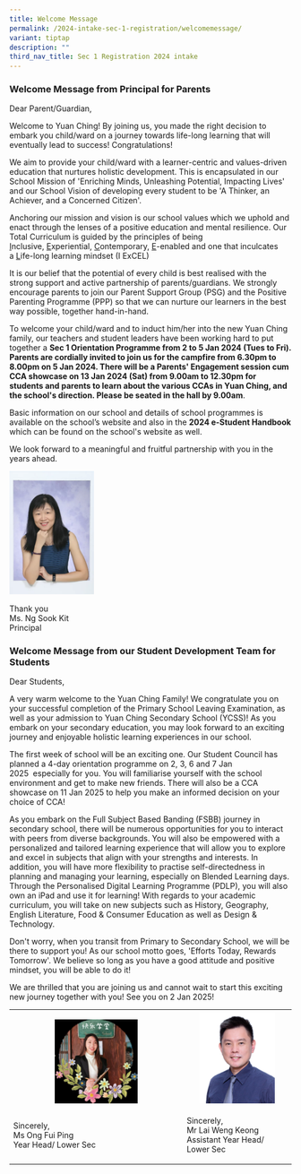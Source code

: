 ```yaml
---
title: Welcome Message
permalink: /2024-intake-sec-1-registration/welcomemessage/
variant: tiptap
description: ""
third_nav_title: Sec 1 Registration 2024 intake
---
```

<h3>Welcome Message from Principal for Parents</h3>
<p>Dear Parent/Guardian,&nbsp;</p>
<p>Welcome to Yuan Ching! By joining us, you made the right decision to embark
you child/ward on a journey towards life-long learning that will eventually
lead to success! Congratulations!</p>
<p>We aim to provide your child/ward with a learner-centric and values-driven
education that nurtures holistic development. This is encapsulated in our
School Mission of 'Enriching Minds, Unleashing Potential, Impacting Lives'
and our School Vision of developing every student to be 'A Thinker, an
Achiever, and a Concerned Citizen'.</p>
<p>Anchoring our mission and vision is our school values which we uphold
and enact through the lenses of a positive education and mental resilience.
Our Total Curriculum is guided by the principles of being <u>I</u>nclusive,&nbsp;<u>E</u>xperiential,&nbsp;<u>C</u>ontemporary,&nbsp;<u>E</u>-enabled
and one that inculcates a&nbsp;<u>L</u>ife-long learning mindset (I ExCEL)</p>
<p>It is our belief that the potential of every child is best realised with
the strong support and active partnership of parents/guardians. We strongly
encourage parents to join our Parent Support Group (PSG) and the Positive
Parenting Programme (PPP) so that we can nurture our learners in the best
way possible, together hand-in-hand.</p>
<p>To welcome your child/ward and to induct him/her into the new Yuan Ching
family, our teachers and student leaders have been working hard to put
together a&nbsp;<strong>Sec 1 Orientation Programme from 2 to 5 Jan 2024 (Tues to Fri). Parents are cordially invited to join us for the campfire from 6.30pm to 8.00pm on 5 Jan 2024. There will be a Parents' Engagement session cum CCA showcase on 13 Jan 2024 (Sat) from 9.00am to 12.30pm for students and parents to learn about the various CCAs in Yuan Ching, and the school's direction. Please be seated in the hall by 9.00am</strong>.</p>
<p>Basic information on our school and details of school programmes is available
on the school’s website and also in the&nbsp;<strong>2024 e-Student Handbook</strong> which
can be found on the school's website as well.</p>
<p>We look forward to a meaningful and fruitful partnership with you in the
years ahead.</p>
<div class="isomer-image-wrapper">
<img style="width:30%" height="auto" width="100%" src="/images/Ms_Ng_Message.png">
</div>
<p></p>
<p>Thank you
<br>Ms. Ng Sook Kit
<br>Principal</p>
<p></p>
<h3>Welcome Message from our Student Development Team for Students</h3>
<p>Dear Students,&nbsp;</p>
<p>A very warm welcome to the Yuan Ching Family! We congratulate you on your
successful completion of the Primary School Leaving Examination, as well
as your admission to Yuan Ching Secondary School (YCSS)! As you embark
on your secondary education, you may look forward to an exciting journey
and enjoyable holistic learning experiences in our school.</p>
<p>The first week of school will be an exciting one. Our Student Council
has planned a 4-day orientation programme on&nbsp;2, 3, 6 and 7 Jan 2025&nbsp;&nbsp;especially
for you. You will familiarise yourself with the school environment and
get to make new friends. There will also be a CCA showcase on&nbsp;11 Jan
2025&nbsp;to help you make an informed decision on your choice of CCA!</p>
<p>As you embark on the Full Subject Based Banding (FSBB) journey in secondary
school, there will be numerous opportunities for you to interact with peers
from diverse backgrounds. You will also be empowered with a personalized
and tailored learning experience that will allow you to explore and excel
in subjects that align with your strengths and interests. In addition,
you will have more flexibility to practise self-directedness in planning
and managing your learning, especially on Blended Learning days. Through
the Personalised Digital Learning&nbsp;Programme&nbsp;(PDLP), you will
also own an iPad and use it for learning! With regards to your academic
curriculum, you will take on new subjects such as History, Geography, English
Literature, Food &amp; Consumer Education as well as Design &amp; Technology.</p>
<p>Don't worry, when you transit from Primary to Secondary School, we will
be there to support you! As our school motto goes, 'Efforts Today, Rewards
Tomorrow'. We believe so long as you have a good attitude and positive
mindset, you will be able to do it!</p>
<p>We are thrilled that you are joining us and cannot wait to start this
exciting new journey together with you! See you on 2 Jan 2025!</p>
<table style="minWidth: 50px">
<colgroup>
<col>
<col>
</colgroup>
<tbody>
<tr>
<th rowspan="1" colspan="1">
<p></p>
<div class="isomer-image-wrapper">
<img style="width: 50%;" height="auto" width="100%" alt="" src="/images/Fui_Ping.png">
</div>
</th>
<th rowspan="1" colspan="1">
<div class="isomer-image-wrapper">
<img style="width: 75%;" height="auto" width="100%" alt="" src="/images/Mr_Lai.png">
</div>
</th>
</tr>
<tr>
<td rowspan="1" colspan="1">
<p>Sincerely,
<br>Ms Ong Fui Ping
<br>Year Head/ Lower Sec</p>
</td>
<td rowspan="1" colspan="1">
<p>Sincerely,
<br>Mr Lai Weng Keong
<br>Assistant Year Head/ Lower Sec</p>
</td>
</tr>
</tbody>
</table>
<p></p>
<p></p>
<p></p>
<p></p>
<p></p>